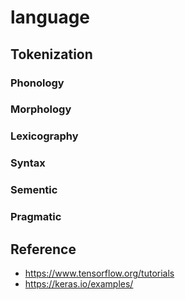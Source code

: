 # language

## Tokenization
### Phonology
### Morphology
### Lexicography
### Syntax
### Sementic
### Pragmatic

## Reference
- https://www.tensorflow.org/tutorials
- https://keras.io/examples/
